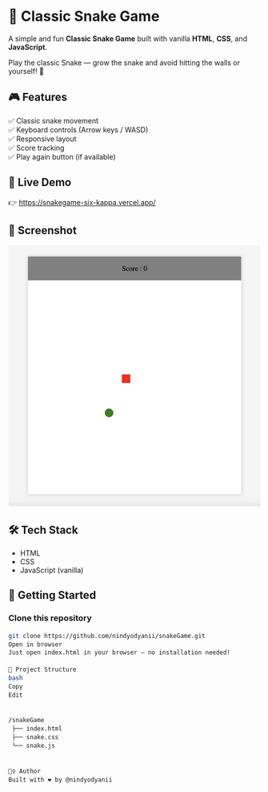 # 🐍 Classic Snake Game

A simple and fun **Classic Snake Game** built with vanilla **HTML**, **CSS**, and **JavaScript**.

Play the classic Snake — grow the snake and avoid hitting the walls or yourself! 🚀

## 🎮 Features

✅ Classic snake movement  
✅ Keyboard controls (Arrow keys / WASD)  
✅ Responsive layout  
✅ Score tracking  
✅ Play again button (if available)

## 🔗 Live Demo

👉 https://snakegame-six-kappa.vercel.app/

## 📸 Screenshot

![image alt](https://github.com/nindyodyanii/snakeGame/blob/8af41ffa151bf493750b1118ff0f37f52ce72a63/SS.jpg)


## 🛠️ Tech Stack

- HTML
- CSS
- JavaScript (vanilla)

## 🚀 Getting Started

### Clone this repository

```bash
git clone https://github.com/nindyodyanii/snakeGame.git
Open in browser
Just open index.html in your browser — no installation needed!

📂 Project Structure
bash
Copy
Edit


/snakeGame
 ├── index.html
 ├── snake.css
 └── snake.js


🙋‍♀️ Author
Built with ❤️ by @nindyodyanii
